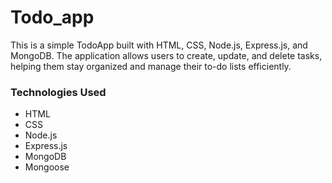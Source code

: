 # Todo_app 



This is a simple TodoApp built with HTML, CSS, Node.js, Express.js, and MongoDB. The application allows users to create, update, and delete tasks, helping them stay organized and manage their to-do lists efficiently.

### Technologies Used
* HTML
* CSS
* Node.js
* Express.js
* MongoDB
* Mongoose

